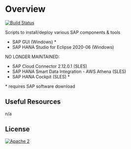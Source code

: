 # Overview

[![Build Status](https://travis-ci.com/frumania/aws-sap-scripts.svg?branch=master)](https://travis-ci.com/frumania/aws-sap-scripts)

Scripts to install/deploy various SAP components & tools
- SAP GUI (Windows) *
- SAP HANA Studio for Eclipse 2020-06 (Windows)
  
  
NO LONGER MAINTAINED:
- SAP Cloud Connector 2.12.0.1 (SLES)
- SAP HANA Smart Data Integration - AWS Athena (SLES)
- SAP HANA Cockpit (SLES) *

\* requires SAP software download

## Useful Resources

n/a

## License

[![Apache 2](https://img.shields.io/badge/license-Apache%202-blue.svg)](./LICENSE.txt)
